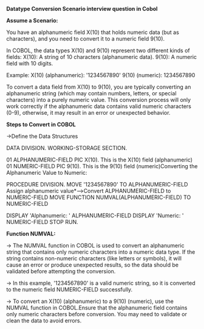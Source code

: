 **Datatype Conversion Scenario interview question in Cobol**

**Assume a Scenario:**

You have an alphanumeric field X(10) that holds numeric data (but as characters), and you need to convert it to a numeric field 9(10).

In COBOL, the data types X(10) and 9(10) represent two different kinds of fields:
X(10): A string of 10 characters (alphanumeric data).
9(10): A numeric field with 10 digits.

Example:
X(10) (alphanumeric): '1234567890'
9(10) (numeric): 1234567890

To convert a data field from X(10) to 9(10), you are typically converting an alphanumeric string (which may contain numbers, letters, or special characters) into a purely numeric value. 
This conversion process will only work correctly if the alphanumeric data contains valid numeric characters (0-9), otherwise, it may result in an error or unexpected behavior.

**Steps to Convert in COBOL**

->Define the Data Structures

DATA DIVISION. WORKING-STORAGE SECTION.

01 ALPHANUMERIC-FIELD PIC X(10). This is the X(10) field (alphanumeric)
01 NUMERIC-FIELD PIC 9(10). This is the 9(10) field (numeric)Converting the Alphanumeric Value to Numeric:

PROCEDURE DIVISION.
MOVE '1234567890' TO ALPHANUMERIC-FIELD Assign alphanumeric value*—>Convert ALPHANUMERIC-FIELD to NUMERIC-FIELD
MOVE FUNCTION NUMVAL(ALPHANUMERIC-FIELD) TO NUMERIC-FIELD

DISPLAY 'Alphanumeric: ' ALPHANUMERIC-FIELD DISPLAY 'Numeric: ' NUMERIC-FIELD
STOP RUN.

**Function NUMVAL:**

-> The NUMVAL function in COBOL is used to convert an alphanumeric string that contains only numeric characters into a numeric data type. 
If the string contains non-numeric characters (like letters or symbols), it will cause an error or produce unexpected results, so the data should be validated before attempting the conversion.

-> In this example, '1234567890' is a valid numeric string, so it is converted to the numeric field NUMERIC-FIELD successfully.

-> To convert an X(10) (alphanumeric) to a 9(10) (numeric), use the NUMVAL function in COBOL.Ensure that the alphanumeric field contains only numeric characters before conversion. You may need to validate or clean the data to avoid errors.
